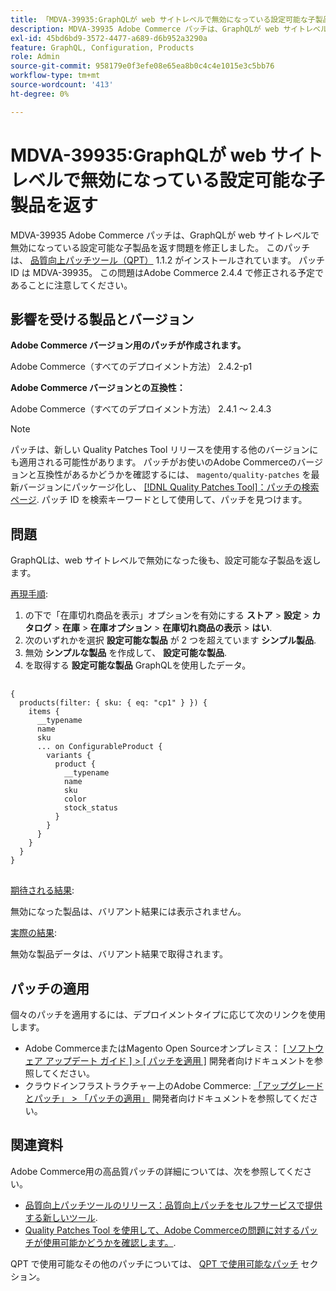 ```yaml
---
title: 「MDVA-39935:GraphQLが web サイトレベルで無効になっている設定可能な子製品を返す」
description: MDVA-39935 Adobe Commerce パッチは、GraphQLが web サイトレベルで無効になっている設定可能な子製品を返す問題を修正しました。 このパッチは、[Quality Patches Tool （QPT） ] （https://devdocs.magento.com/guides/v2.4/comp-mgr/patching.html#mqp） 1.1.2 がインストールされている場合に利用できます。 パッチ ID は MDVA-39935。 この問題はAdobe Commerce 2.4.4 で修正される予定であることに注意してください。
exl-id: 45bd6bd9-3572-4477-a689-d6b952a3290a
feature: GraphQL, Configuration, Products
role: Admin
source-git-commit: 958179e0f3efe08e65ea8b0c4c4e1015e3c5bb76
workflow-type: tm+mt
source-wordcount: '413'
ht-degree: 0%

---
```


# MDVA-39935:GraphQLが web サイトレベルで無効になっている設定可能な子製品を返す

MDVA-39935 Adobe Commerce パッチは、GraphQLが web サイトレベルで無効になっている設定可能な子製品を返す問題を修正しました。 このパッチは、 [品質向上パッチツール（QPT）](https://devdocs.magento.com/guides/v2.4/comp-mgr/patching.html#mqp) 1.1.2 がインストールされています。 パッチ ID は MDVA-39935。 この問題はAdobe Commerce 2.4.4 で修正される予定であることに注意してください。

## 影響を受ける製品とバージョン

**Adobe Commerce バージョン用のパッチが作成されます。**

Adobe Commerce（すべてのデプロイメント方法） 2.4.2-p1

**Adobe Commerce バージョンとの互換性：**

Adobe Commerce（すべてのデプロイメント方法） 2.4.1 ～ 2.4.3

>[!NOTE]
>
>パッチは、新しい Quality Patches Tool リリースを使用する他のバージョンにも適用される可能性があります。 パッチがお使いのAdobe Commerceのバージョンと互換性があるかどうかを確認するには、 `magento/quality-patches` を最新バージョンにパッケージ化し、 [[!DNL Quality Patches Tool]：パッチの検索ページ](https://devdocs.magento.com/quality-patches/tool.html#patch-grid). パッチ ID を検索キーワードとして使用して、パッチを見つけます。

## 問題

GraphQLは、web サイトレベルで無効になった後も、設定可能な子製品を返します。

<u>再現手順</u>:

1. の下で「在庫切れ商品を表示」オプションを有効にする **ストア** > **設定** > **カタログ** > **在庫** > **在庫オプション** > **在庫切れ商品の表示** > **はい**.
1. 次のいずれかを選択 **設定可能な製品** が 2 つを超えています **シンプル製品**.
1. 無効 **シンプルな製品** を作成して、 **設定可能な製品**.
1. を取得する **設定可能な製品** GraphQLを使用したデータ。

<pre>
  <code class="language-graphql">
{
  products(filter: { sku: { eq: "cp1" } }) {
    items {
      __typename
      name
      sku
      ... on ConfigurableProduct {
        variants {
          product {
            __typename
            name
            sku
            color
            stock_status
          }
        }
      }
    }
  }
}
</code>
</pre>

<u>期待される結果</u>:

無効になった製品は、バリアント結果には表示されません。

<u>実際の結果</u>:

無効な製品データは、バリアント結果で取得されます。

## パッチの適用

個々のパッチを適用するには、デプロイメントタイプに応じて次のリンクを使用します。

* Adobe CommerceまたはMagento Open Sourceオンプレミス： [[ ソフトウェア アップデート ガイド ] > [ パッチを適用 ]](https://devdocs.magento.com/guides/v2.4/comp-mgr/patching/mqp.html) 開発者向けドキュメントを参照してください。
* クラウドインフラストラクチャー上のAdobe Commerce: [「アップグレードとパッチ」 > 「パッチの適用」](https://devdocs.magento.com/cloud/project/project-patch.html) 開発者向けドキュメントを参照してください。

## 関連資料

Adobe Commerce用の高品質パッチの詳細については、次を参照してください。

* [品質向上パッチツールのリリース：品質向上パッチをセルフサービスで提供する新しいツール](/help/announcements/adobe-commerce-announcements/magento-quality-patches-released-new-tool-to-self-serve-quality-patches.md).
* [Quality Patches Tool を使用して、Adobe Commerceの問題に対するパッチが使用可能かどうかを確認します。](/help/support-tools/patches-available-in-qpt-tool/check-patch-for-magento-issue-with-magento-quality-patches.md).

QPT で使用可能なその他のパッチについては、 [QPT で使用可能なパッチ](https://support.magento.com/hc/en-us/sections/360010506631-Patches-available-in-QPT-tool-) セクション。

